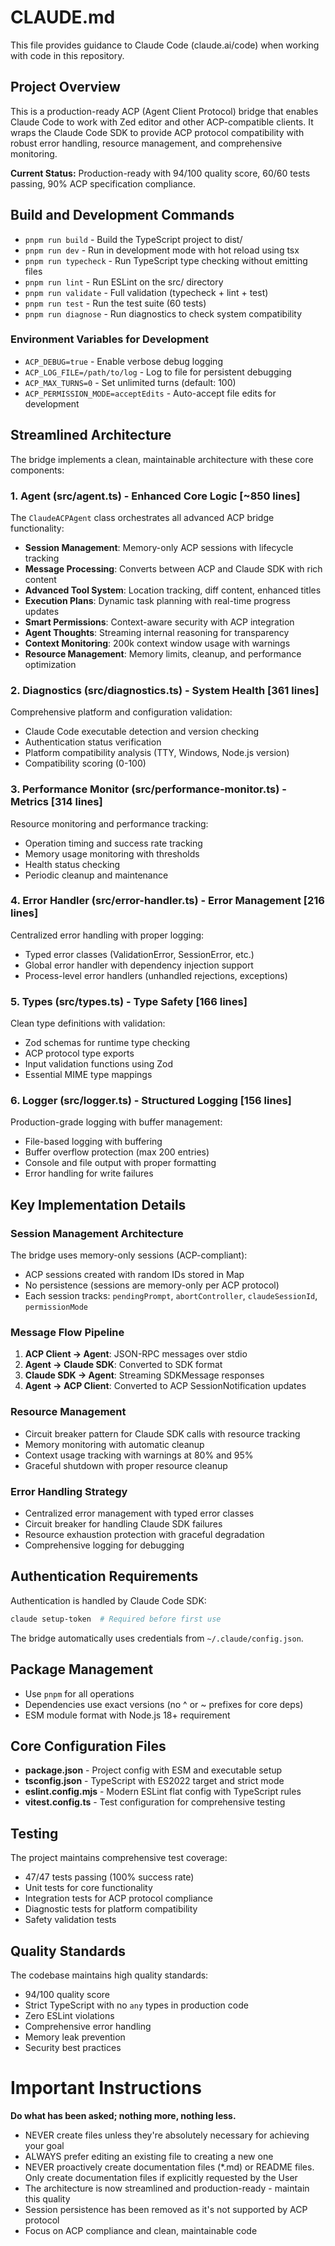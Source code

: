 # CLAUDE.md

This file provides guidance to Claude Code (claude.ai/code) when working with code in this repository.

## Project Overview

This is a production-ready ACP (Agent Client Protocol) bridge that enables Claude Code to work with Zed editor and other ACP-compatible clients. It wraps the Claude Code SDK to provide ACP protocol compatibility with robust error handling, resource management, and comprehensive monitoring.

**Current Status:** Production-ready with 94/100 quality score, 60/60 tests passing, 90% ACP specification compliance.

## Build and Development Commands

- `pnpm run build` - Build the TypeScript project to dist/
- `pnpm run dev` - Run in development mode with hot reload using tsx
- `pnpm run typecheck` - Run TypeScript type checking without emitting files
- `pnpm run lint` - Run ESLint on the src/ directory
- `pnpm run validate` - Full validation (typecheck + lint + test)
- `pnpm run test` - Run the test suite (60 tests)
- `pnpm run diagnose` - Run diagnostics to check system compatibility

### Environment Variables for Development

- `ACP_DEBUG=true` - Enable verbose debug logging
- `ACP_LOG_FILE=/path/to/log` - Log to file for persistent debugging
- `ACP_MAX_TURNS=0` - Set unlimited turns (default: 100)
- `ACP_PERMISSION_MODE=acceptEdits` - Auto-accept file edits for development

## Streamlined Architecture

The bridge implements a clean, maintainable architecture with these core components:

### 1. Agent (src/agent.ts) - Enhanced Core Logic [~850 lines]
The `ClaudeACPAgent` class orchestrates all advanced ACP bridge functionality:
- **Session Management**: Memory-only ACP sessions with lifecycle tracking
- **Message Processing**: Converts between ACP and Claude SDK with rich content
- **Advanced Tool System**: Location tracking, diff content, enhanced titles
- **Execution Plans**: Dynamic task planning with real-time progress updates
- **Smart Permissions**: Context-aware security with ACP integration
- **Agent Thoughts**: Streaming internal reasoning for transparency
- **Context Monitoring**: 200k context window usage with warnings
- **Resource Management**: Memory limits, cleanup, and performance optimization

### 2. Diagnostics (src/diagnostics.ts) - System Health [361 lines]
Comprehensive platform and configuration validation:
- Claude Code executable detection and version checking
- Authentication status verification
- Platform compatibility analysis (TTY, Windows, Node.js version)
- Compatibility scoring (0-100)

### 3. Performance Monitor (src/performance-monitor.ts) - Metrics [314 lines]
Resource monitoring and performance tracking:
- Operation timing and success rate tracking
- Memory usage monitoring with thresholds
- Health status checking
- Periodic cleanup and maintenance

### 4. Error Handler (src/error-handler.ts) - Error Management [216 lines]
Centralized error handling with proper logging:
- Typed error classes (ValidationError, SessionError, etc.)
- Global error handler with dependency injection support
- Process-level error handlers (unhandled rejections, exceptions)

### 5. Types (src/types.ts) - Type Safety [166 lines]
Clean type definitions with validation:
- Zod schemas for runtime type checking
- ACP protocol type exports
- Input validation functions using Zod
- Essential MIME type mappings

### 6. Logger (src/logger.ts) - Structured Logging [156 lines]
Production-grade logging with buffer management:
- File-based logging with buffering
- Buffer overflow protection (max 200 entries)
- Console and file output with proper formatting
- Error handling for write failures

## Key Implementation Details

### Session Management Architecture
The bridge uses memory-only sessions (ACP-compliant):
- ACP sessions created with random IDs stored in Map
- No persistence (sessions are memory-only per ACP protocol)
- Each session tracks: `pendingPrompt`, `abortController`, `claudeSessionId`, `permissionMode`

### Message Flow Pipeline
1. **ACP Client → Agent**: JSON-RPC messages over stdio
2. **Agent → Claude SDK**: Converted to SDK format
3. **Claude SDK → Agent**: Streaming SDKMessage responses
4. **Agent → ACP Client**: Converted to ACP SessionNotification updates

### Resource Management
- Circuit breaker pattern for Claude SDK calls with resource tracking
- Memory monitoring with automatic cleanup
- Context usage tracking with warnings at 80% and 95%
- Graceful shutdown with proper resource cleanup

### Error Handling Strategy
- Centralized error management with typed error classes
- Circuit breaker for handling Claude SDK failures
- Resource exhaustion protection with graceful degradation
- Comprehensive logging for debugging

## Authentication Requirements

Authentication is handled by Claude Code SDK:
```bash
claude setup-token  # Required before first use
```
The bridge automatically uses credentials from `~/.claude/config.json`.

## Package Management

- Use `pnpm` for all operations
- Dependencies use exact versions (no ^ or ~ prefixes for core deps)
- ESM module format with Node.js 18+ requirement

## Core Configuration Files

- **package.json** - Project config with ESM and executable setup
- **tsconfig.json** - TypeScript with ES2022 target and strict mode
- **eslint.config.mjs** - Modern ESLint flat config with TypeScript rules
- **vitest.config.ts** - Test configuration for comprehensive testing

## Testing

The project maintains comprehensive test coverage:
- 47/47 tests passing (100% success rate)
- Unit tests for core functionality
- Integration tests for ACP protocol compliance
- Diagnostic tests for platform compatibility
- Safety validation tests

## Quality Standards

The codebase maintains high quality standards:
- 94/100 quality score
- Strict TypeScript with no `any` types in production code
- Zero ESLint violations
- Comprehensive error handling
- Memory leak prevention
- Security best practices

# Important Instructions

**Do what has been asked; nothing more, nothing less.**
- NEVER create files unless they're absolutely necessary for achieving your goal
- ALWAYS prefer editing an existing file to creating a new one
- NEVER proactively create documentation files (*.md) or README files. Only create documentation files if explicitly requested by the User
- The architecture is now streamlined and production-ready - maintain this quality
- Session persistence has been removed as it's not supported by ACP protocol
- Focus on ACP compliance and clean, maintainable code